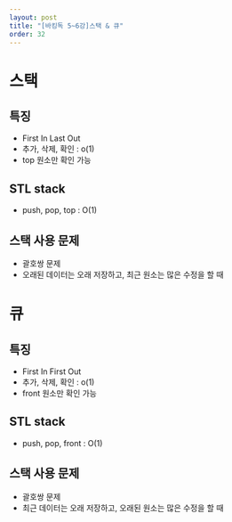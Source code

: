 ```yaml
---
layout: post
title: "[바킹독 5~6강]스택 & 큐"
order: 32
---
```


# 스택

## 특징
* First In Last Out
* 추가, 삭제, 확인 : o(1)
* top 원소만 확인 가능

## STL stack
* push, pop, top : O(1)

## 스택 사용 문제
* 괄호쌍 문제
* 오래된 데이터는 오래 저장하고, 최근 원소는 많은 수정을 할 때

# 큐

## 특징
* First In First Out
* 추가, 삭제, 확인 : o(1)
* front 원소만 확인 가능

## STL stack
* push, pop, front : O(1)

## 스택 사용 문제
* 괄호쌍 문제
* 최근 데이터는 오래 저장하고, 오래된 원소는 많은 수정을 할 때